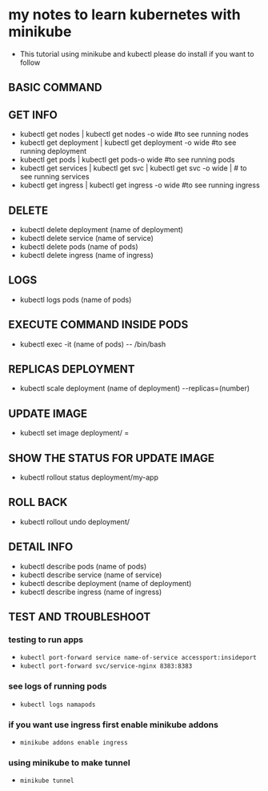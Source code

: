 # my notes to learn kubernetes with minikube


- This tutorial using minikube and kubectl please do install if you want to follow

## BASIC COMMAND
## GET INFO

- kubectl get nodes | kubectl get nodes -o wide #to see running nodes
- kubectl get deployment | kubectl get deployment -o wide #to see running deployment
- kubectl get pods | kubectl get pods-o wide #to see running pods
- kubectl get services | kubectl get svc | kubectl get svc -o wide | # to see running services 
- kubectl get ingress | kubectl get ingress -o wide #to see running ingress

## DELETE

- kubectl delete deployment (name of deployment)
- kubectl delete service (name of service)
- kubectl delete pods (name of pods)
- kubectl delete ingress (name of ingress)


## LOGS
- kubectl logs pods (name of pods)

## EXECUTE COMMAND INSIDE PODS
- kubectl exec -it (name of pods) -- /bin/bash

## REPLICAS DEPLOYMENT
- kubectl scale deployment (name of deployment) --replicas=(number)

## UPDATE IMAGE
- kubectl set image deployment/<deployment-name> <container-name>=<new-image>

## SHOW THE STATUS FOR UPDATE IMAGE
- kubectl rollout status deployment/my-app

## ROLL BACK
- kubectl rollout undo deployment/<deployment-name>


## DETAIL INFO
- kubectl describe pods (name of pods)
- kubectl describe service (name of service)
- kubectl describe deployment (name of deployment)
- kubectl describe ingress (name of ingress)

## TEST AND TROUBLESHOOT

### testing to run apps 
- `kubectl port-forward service name-of-service accessport:insideport`
- `kubectl port-forward svc/service-nginx 8383:8383`

### see logs of running pods
- `kubectl logs namapods`

### if you want use ingress first enable minikube addons
- `minikube addons enable ingress`

### using minikube to make tunnel
- `minikube tunnel`

